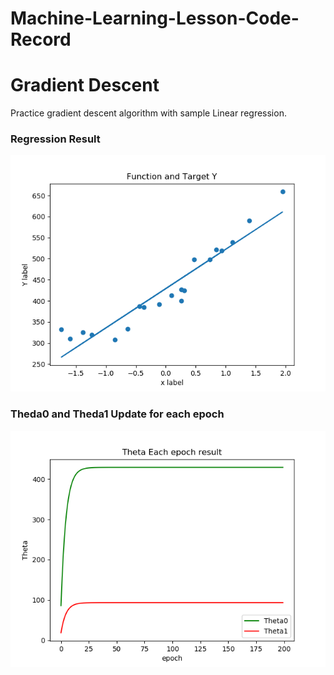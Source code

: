 # Machine-Learning-Lesson-Code-Record

# Gradient Descent
Practice gradient descent algorithm with sample Linear regression.

### Regression Result
![image](https://github.com/arleigh418/Machine-Learning-Lesson-Code-Record/blob/master/Gradient%20Descent/Function_target.png)

### Theda0 and Theda1 Update for each epoch
![image](https://github.com/arleigh418/Machine-Learning-Lesson-Code-Record/blob/master/Gradient%20Descent/theta.png)

